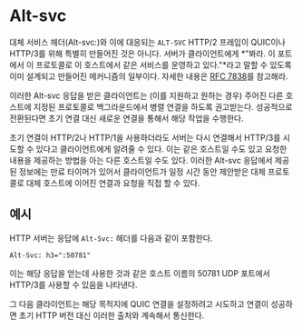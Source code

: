 <!--
# Alt-svc

The alternate service (Alt-svc:) header and its corresponding `ALT-SVC` HTTP/2
frame are not specifically created for QUIC or HTTP/3. They are part of an
already designed and created mechanism for a server to tell a client: *"look,
I run the same service on THIS HOST using THIS PROTOCOL on THIS PORT"*. See
details in [RFC 7838](https://tools.ietf.org/html/rfc7838).

A client that receives such an Alt-svc response is then advised to, if it
supports and wants to, connect to that given other host in parallel in the
background - using the specified protocol - and if it is successful switch its
operations over to that instead of the initial connection.

If the initial connection uses HTTP/2 or even HTTP/1, the server can respond
and tell the client that it can connect back and try HTTP/3. It could be to
the same host or to another one that knows how to serve that origin. The
information given in such an Alt-svc response has an expiry timer, making
clients able to direct subsequent connections and requests directly to the
alternative host using the suggested alternative protocol, for a certain
period of time.

## Example

An HTTP server includes an `Alt-Svc:` header in its response:

    Alt-Svc: h3=":50781"

This indicates that HTTP/3 is available on UDP port 50781 at the same host name
that was used to get this response.

A client can then attempt to setup a QUIC connection to that destination and
if successful, continue communicating with the origin like that instead of the
initial HTTP version.
-->

# Alt-svc

대체 서비스 헤더(Alt-svc:)와 이에 대응되는 `ALT-SVC` HTTP/2 프레임이 QUIC이나
HTTP/3를 위해 특별히 만들어진 것은 아니다. 서버가 클라이언트에게
*"봐라. 이 포트에서 이 프로토콜로 이 호스트에서 같은 서비스를 운영하고 있다."*라고 말할 수 있도록
이미 설계되고 만들어진 메커니즘의 일부이다.
자세한 내용은 [RFC 7838](https://tools.ietf.org/html/rfc7838)를 참고해라.

이러한 Alt-svc 응답을 받은 클라이언트는 (이를 지원하고 원하는 경우) 주어진 다른 호스트에 지정된
프로토콜로 백그라운드에서 병렬 연결을 하도록 권고받는다. 성공적으로 전환된다면 초기 연결 대신
새로운 연결을 통해서 해당 작업을 수행한다.

초기 연결이 HTTP/2나 HTTP/1을 사용하더라도 서버는 다시 연결해서 HTTP/3를 시도할 수 있다고
클라이언트에게 알려줄 수 있다. 이는 같은 호스트일 수도 있고 요청한 내용을 제공하는 방법을 아는
다른 호스트일 수도 있다. 이러한 Alt-svc 응답에서 제공된 정보에는 만료 타이머가 있어서
클라이언트가 일정 시간 동안 제안받은 대체 프로토콜로 대체 호스트에 이어진 연결과 요청을 직접 할 수 있다.

## 예시

HTTP 서버는 응답에 `Alt-Svc:` 헤더를 다음과 같이 포함한다.

    Alt-Svc: h3=":50781"

이는 해당 응답을 얻는데 사용한 것과 같은 호스트 이름의 50781 UDP 포트에서
HTTP/3를 사용할 수 있음을 나타낸다.

그 다음 클라이언트는 해당 목적지에 QUIC 연결을 설정하려고 시도하고 연결이 성공하면
초기 HTTP 버전 대신 이러한 출처와 계속해서 통신한다.
